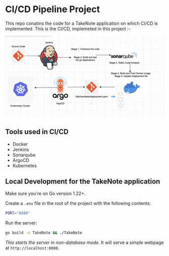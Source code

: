 # CI/CD Pipeline Project

This repo conatins the code for a TakeNote application on which CI/CD is implemented.
This is the CI/CD, implemeted in this project :- 

![CI/CD](cicdImage.png)



## Tools used in CI/CD
- Docker
- Jenkins
- Sonarqube 
- ArgoCD
- Kubernetes



## Local Development for the TakeNote application

Make sure you're on Go version 1.22+.

Create a `.env` file in the root of the project with the following contents:

```bash
PORT="8080"
```

Run the server:

```bash
go build -o TakeNote && ./TakeNote
```

*This starts the server in non-database mode.* It will serve a simple webpage at `http://localhost:8080`.

